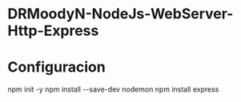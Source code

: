 # DRMoodyN-NodeJs-WebServer-Http-Express

# Configuracion

npm init -y
npm install --save-dev nodemon
npm install express

